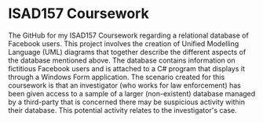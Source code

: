# ISAD157 Coursework
The GitHub for my ISAD157 Coursework regarding a relational database of Facebook users.
This project involves the creation of Unified Modelling Language (UML) diagrams that together describe the different aspects of the  database mentioned above. The database contains information on fictitious Facebook users and is attached to a C# program that displays it through a Windows Form application. The scenario created for this coursework is that an investigator (who works for law enforcement) has been given access to a sample of a larger (non-existent) database managed by a third-party that is concerned there may be suspicious activity within their database. This potential activity relates to the investigator's case.
